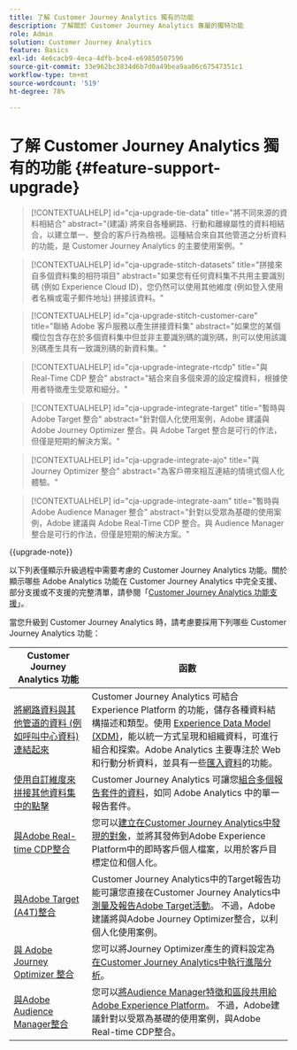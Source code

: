 ```yaml
---
title: 了解 Customer Journey Analytics 獨有的功能
description: 了解關於 Customer Journey Analytics 專屬的獨特功能
role: Admin
solution: Customer Journey Analytics
feature: Basics
exl-id: 4e6cacb9-4eca-4dfb-bce4-e69850507596
source-git-commit: 33e962bc3834d6b7d0a49bea9aa06c67547351c1
workflow-type: tm+mt
source-wordcount: '519'
ht-degree: 78%

---
```


# 了解 Customer Journey Analytics 獨有的功能 {#feature-support-upgrade}

<!-- markdownlint-disable MD034 -->

>[!CONTEXTUALHELP]
>id="cja-upgrade-tie-data"
>title="將不同來源的資料相結合"
>abstract="(建議) 將來自各種網路、行動和離線屬性的資料相結合，以建立單一、整合的客戶行為檢視。這種結合來自其他管道之分析資料的功能，是 Customer Journey Analytics 的主要使用案例。"

<!-- markdownlint-enable MD034 -->

<!-- markdownlint-disable MD034 -->

>[!CONTEXTUALHELP]
>id="cja-upgrade-stitch-datasets"
>title="拼接來自多個資料集的相符項目"
>abstract="如果您有任何資料集不共用主要識別碼 (例如 Experience Cloud ID)，您仍然可以使用其他維度 (例如登入使用者名稱或電子郵件地址) 拼接該資料。"

<!-- markdownlint-enable MD034 -->

<!-- markdownlint-disable MD034 -->

>[!CONTEXTUALHELP]
>id="cja-upgrade-stitch-customer-care"
>title="聯絡 Adobe 客戶服務以產生拼接資料集"
>abstract="如果您的某個欄位包含存在於多個資料集中但並非主要識別碼的識別碼，則可以使用該識別碼產生具有一致識別碼的新資料集。"

<!-- markdownlint-enable MD034 -->

<!-- markdownlint-disable MD034 -->

>[!CONTEXTUALHELP]
>id="cja-upgrade-integrate-rtcdp"
>title="與 Real-Time CDP 整合"
>abstract="結合來自多個來源的設定檔資料，根據使用者特徵產生受眾和細分。"

<!-- markdownlint-enable MD034 -->

<!-- markdownlint-disable MD034 -->

>[!CONTEXTUALHELP]
>id="cja-upgrade-integrate-target"
>title="暫時與 Adobe Target 整合"
>abstract="針對個人化使用案例，Adobe 建議與 Adobe Journey Optimizer 整合。與 Adobe Target 整合是可行的作法，但僅是短期的解決方案。"

<!-- markdownlint-enable MD034 -->

<!-- markdownlint-disable MD034 -->

>[!CONTEXTUALHELP]
>id="cja-upgrade-integrate-ajo"
>title="與 Journey Optimizer 整合"
>abstract="為客戶帶來相互連結的情境式個人化體驗。"

<!-- markdownlint-enable MD034 -->

<!-- markdownlint-disable MD034 -->

>[!CONTEXTUALHELP]
>id="cja-upgrade-integrate-aam"
>title="暫時與 Adobe Audience Manager 整合"
>abstract="針對以受眾為基礎的使用案例，Adobe 建議與 Adobe Real-Time CDP 整合。與 Audience Manager 整合是可行的作法，但僅是短期的解決方案。"

<!-- markdownlint-enable MD034 -->

{{upgrade-note}}

以下列表僅顯示升級過程中需要考慮的 Customer Journey Analytics 功能。關於顯示哪些 Adobe Analytics 功能在 Customer Journey Analytics 中完全支援、部分支援或不支援的完整清單，請參閱「[Customer Journey Analytics 功能支援](/help/getting-started/aa-vs-cja/cja-aa.md)」。

當您升級到 Customer Journey Analytics 時，請考慮要採用下列哪些 Customer Journey Analytics 功能：

| Customer Journey Analytics 功能 | 函數 |
|---------|----------|
| [將網路資料與其他管道的資料 (例如呼叫中心資料) 連結起來](https://experienceleague.adobe.com/zh-hant/docs/analytics-platform/using/cja-usecases/cross-channel/cross-channel) | Customer Journey Analytics 可結合 Experience Platform 的功能，儲存各種資料結構描述和類型。使用 [Experience Data Model (XDM)](https://experienceleague.adobe.com/docs/experience-platform/xdm/home.html?lang=zh-hant)，能以統一方式呈現和組織資料，可進行組合和探索。Adobe Analytics 主要專注於 Web 和行動分析資料，並具有一些[匯入資料](https://experienceleague.adobe.com/docs/analytics/import/home.html?lang=zh-hant)的功能。 |
| [使用自訂維度來拼接其他資料集中的點擊](https://experienceleague.adobe.com/zh-hant/docs/analytics-platform/using/stitching/overview) | Customer Journey Analytics 可讓您[組合多個報告套件的資料](/help/connections/combined-dataset.md)，如同 Adobe Analytics 中的單一報告套件。 |
| [與Adobe Real-time CDP整合](/help/components/audiences/audiences-overview.md) | 您可以[建立在Customer Journey Analytics中發現的對象](/help/components/audiences/audiences-overview.md)，並將其發佈到Adobe Experience Platform中的即時客戶個人檔案，以用於客戶目標定位和個人化。 |
| [與Adobe Target (A4T)整合](/help/integrations/at.md) | Customer Journey Analytics中的Target報告功能可讓您直接在Customer Journey Analytics中[測量及報告Adobe Target活動](/help/integrations/at.md)。 不過，Adobe建議將與Adobe Journey Optimizer整合，以利個人化使用案例。 |
| [與 Adobe Journey Optimizer 整合](/help/integrations/ajo.md) | 您可以將Journey Optimizer產生的資料設定為[在Customer Journey Analytics中執行進階分析](/help/integrations/ajo.md)。 |
| [與Adobe Audience Manager整合](https://experienceleague.adobe.com/zh-hant/docs/audience-manager/user-guide/implementation-integration-guides/integration-experience-platform/aam-aep-audience-sharing) | 您可以[將Audience Manager特徵和區段共用給Adobe Experience Platform](https://experienceleague.adobe.com/zh-hant/docs/audience-manager/user-guide/implementation-integration-guides/integration-experience-platform/aam-aep-audience-sharing)。 不過，Adobe建議針對以受眾為基礎的使用案例，與Adobe Real-time CDP整合。 |
